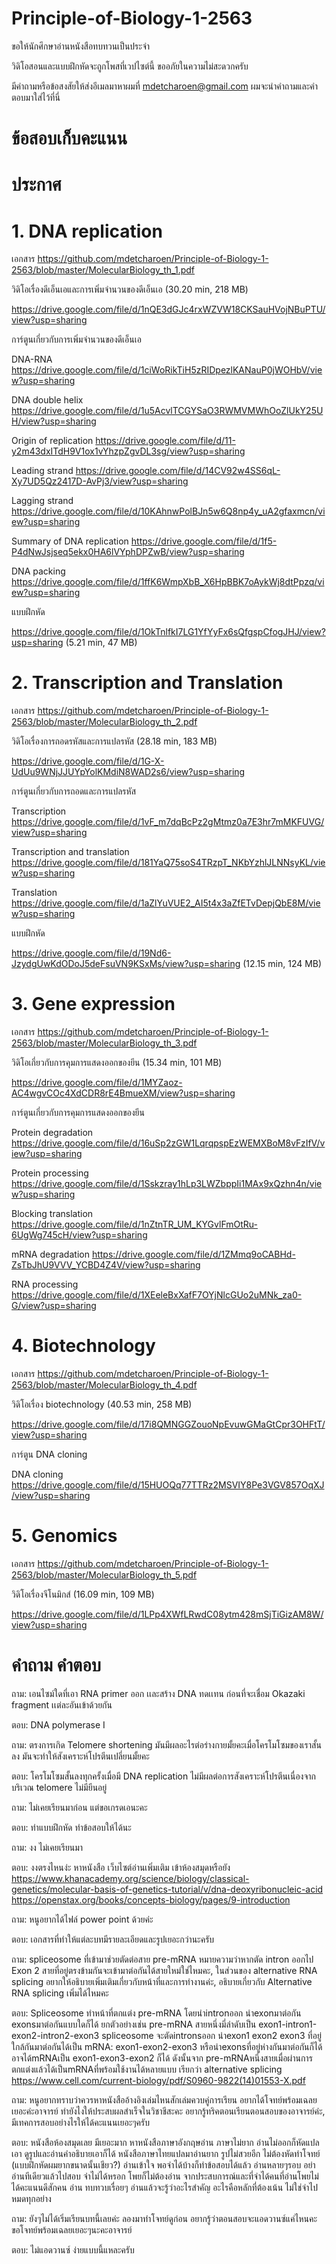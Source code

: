 # Principle-of-Biology-1-2563



ขอให้นักศึกษาอ่านหนังสือทบทวนเป็นประจำ

วิดิโอสอนและแบบฝึกหัดจะถูกโพสที่เวปไซต์นี้ ขออภัยในความไม่สะดวกครับ

มีคำถามหรือข้อสงสัยให้ส่งอีเมลมาหาผมที่ mdetcharoen@gmail.com ผมจะนำคำถามและคำตอบมาใส่ไว้ที่นี่

# ข้อสอบเก็บคะแนน




# ประกาศ




# 1. DNA replication

เอกสาร https://github.com/mdetcharoen/Principle-of-Biology-1-2563/blob/master/MolecularBiology_th_1.pdf

วิดิโอเรื่องดีเอ็นเอและการเพิ่มจำนวนของดีเอ็นเอ (30.20 min, 218 MB)

https://drive.google.com/file/d/1nQE3dGJc4rxWZVW18CKSauHVojNBuPTU/view?usp=sharing

การ์ตูนเกี่ยวกับการเพิ่มจำนวนของดีเอ็นเอ

DNA-RNA https://drive.google.com/file/d/1ciWoRikTiH5zRIDpezlKANauP0jWOHbV/view?usp=sharing

DNA double helix https://drive.google.com/file/d/1u5AcvlTCGYSaO3RWMVMWhOoZlUkY25UH/view?usp=sharing

Origin of replication https://drive.google.com/file/d/11-y2m43dxITdH9V1ox1vYhzpZgvDL3sg/view?usp=sharing

Leading strand https://drive.google.com/file/d/14CV92w4SS6qL-Xy7UD5Qz2417D-AvPj3/view?usp=sharing

Lagging strand https://drive.google.com/file/d/10KAhnwPolBJn5w6Q8np4y_uA2gfaxmcn/view?usp=sharing

Summary of DNA replication https://drive.google.com/file/d/1f5-P4dNwJsjseq5ekx0HA6lVYphDPZwB/view?usp=sharing

DNA packing https://drive.google.com/file/d/1ffK6WmpXbB_X6HpBBK7oAykWj8dtPpzq/view?usp=sharing


แบบฝึกหัด

https://drive.google.com/file/d/1OkTnlfkI7LG1YfYyFx6sQfgspCfogJHJ/view?usp=sharing (5.21 min, 47 MB)





# 2. Transcription and Translation

เอกสาร https://github.com/mdetcharoen/Principle-of-Biology-1-2563/blob/master/MolecularBiology_th_2.pdf

วิดิโอเรื่องการถอดรหัสและการแปลรหัส (28.18 min, 183 MB)

https://drive.google.com/file/d/1G-X-UdUu9WNjJJUYpYolKMdiN8WAD2s6/view?usp=sharing

การ์ตูนเกี่ยวกับการถอดและการแปลรหัส

Transcription https://drive.google.com/file/d/1vF_m7dqBcPz2gMtmz0a7E3hr7mMKFUVG/view?usp=sharing

Transcription and translation https://drive.google.com/file/d/181YaQ75soS4TRzpT_NKbYzhlJLNNsyKL/view?usp=sharing

Translation https://drive.google.com/file/d/1aZlYuVUE2_AI5t4x3aZfETvDepjQbE8M/view?usp=sharing

แบบฝึกหัด

https://drive.google.com/file/d/19Nd6-JzydgUwKdODoJ5deFsuVN9KSxMs/view?usp=sharing (12.15 min, 124 MB)





# 3. Gene expression

เอกสาร https://github.com/mdetcharoen/Principle-of-Biology-1-2563/blob/master/MolecularBiology_th_3.pdf


วิดิโอเกี่ยวกับการคุมการแสดงออกของยีน (15.34 min, 101 MB)

https://drive.google.com/file/d/1MYZaoz-AC4wgvCOc4XdCDR8rE4BmueXM/view?usp=sharing


การ์ตูนเกี่ยวกับการคุมการแสดงออกของยีน

Protein degradation https://drive.google.com/file/d/16uSp2zGW1LqrqpspEzWEMXBoM8vFzIfV/view?usp=sharing

Protein processing https://drive.google.com/file/d/1Sskzray1hLp3LWZbppIi1MAx9xQzhn4n/view?usp=sharing

Blocking translation https://drive.google.com/file/d/1nZtnTR_UM_KYGvlFmOtRu-6UgWg745cH/view?usp=sharing

mRNA degradation https://drive.google.com/file/d/1ZMmq9oCABHd-ZsTbJhU9VVV_YCBD4Z4V/view?usp=sharing

RNA processing https://drive.google.com/file/d/1XEeleBxXafF7OYjNlcGUo2uMNk_za0-G/view?usp=sharing




# 4. Biotechnology

เอกสาร https://github.com/mdetcharoen/Principle-of-Biology-1-2563/blob/master/MolecularBiology_th_4.pdf


วิดิโอเรื่อง biotechnology (40.53 min, 258 MB)

https://drive.google.com/file/d/17i8QMNGGZouoNpEvuwGMaGtCpr3OHFtT/view?usp=sharing 


การ์ตูน DNA cloning

DNA cloning https://drive.google.com/file/d/15HUOQq77TTRz2MSVIY8Pe3VGV857OqXJ/view?usp=sharing



# 5. Genomics

เอกสาร https://github.com/mdetcharoen/Principle-of-Biology-1-2563/blob/master/MolecularBiology_th_5.pdf


วิดิโอเรื่องจีโนมิกส์ (16.09 min, 109 MB)

https://drive.google.com/file/d/1LPp4XWfLRwdC08ytm428mSjTiGizAM8W/view?usp=sharing 



# คำถาม คำตอบ

ถาม: เอนไซม์ใดที่เอา RNA primer ออก เเละสร้าง DNA ทดเเทน ก่อนที่จะเชื่อม Okazaki fragment เเต่ละอันเข้าด้วยกัน

ตอบ: DNA polymerase I

ถาม: ตรงการเกิด Telomere shortening มันมีผลอะไรต่อร่างกายมั้ยคะเมื่อโครโมโซมของเราสั้นลง มันจะทำให้สังเคราะห์โปรตีนเปลี่ยนมั้ยคะ

ตอบ: โครโมโซมสั้นลงทุกครั้งเมื่อมี DNA replication ไม่มีผลต่อการสังเคราะห์โปรตีนเนื่องจากบริเวณ telomere ไม่มียีนอยู่ 

ถาม: ไม่เคยเรียนมาก่อน แต่ขอเกรดเอนะคะ

ตอบ: ทำแบบฝึกหัด ทำข้อสอบให้ได้นะ

ถาม: งง ไม่เคยเรียนมา

ตอบ: งงตรงไหนง่ะ หาหนังสือ เว็บไซต์อ่านเพิ่มเติม เข้าห้องสมุดหรือยัง
https://www.khanacademy.org/science/biology/classical-genetics/molecular-basis-of-genetics-tutorial/v/dna-deoxyribonucleic-acid
https://openstax.org/books/concepts-biology/pages/9-introduction

ถาม: หนูอยากได้ไฟล์ power point ด้วยค่ะ

ตอบ: เอกสารที่ทำให้แต่ละบทมีรายละเอียดและรูปเยอะกว่านะครับ

ถาม: spliceosome ที่เข้ามาช่วยตัดต่อสาย pre-mRNA หมายความว่าหากตัด intron ออกไป Exon 2 สายที่อยู่ตรงข้ามกันจะเข้ามาต่อกันได้สายใหม่ใช่ไหมคะ,  ในส่วนของ alternative RNA splicing อยากให้อธิบายเพิ่มเติมเกี่ยวกับหน้าที่และการทำงานค่ะ, อธิบายเกี่ยวกับ Alternative RNA splicing เพิ่มได้ไหมคะ

ตอบ: Spliceosome ทำหน้าที่ตกแต่ง pre-mRNA โดยนำintronออก นำexonมาต่อกัน exonsมาต่อกันแบบใดก็ได้ 
ยกตัวอย่างเช่น pre-mRNA สายหนึ่งมี่ลำดับเป็น exon1-intron1-exon2-intron2-exon3 
spliceosome จะตัดintronsออก นำexon1 exon2 exon3 ที่อยู่ใกล้กันมาต่อกันได้เป็น mRNA: exon1-exon2-exon3 
หรือนำexonsที่อยู่ห่างกันมาต่อกันก็ได้ อาจได้mRNAเป็น exon1-exon3-exon2 ก็ได้ 
ดังนั้นจาก pre-mRNAหนึ่งสายเมื่อผ่านการตกแต่งแล้วได้เป็นmRNAที่พร้อมใช้งานได้หลายแบบ เรียกว่า alternative splicing
https://www.cell.com/current-biology/pdf/S0960-9822(14)01553-X.pdf

ถาม: หนูอยากทราบว่าควรหาหนังสืออ้างอิงเล่มไหนสักเล่มควบคู่การเรียน อยากได้โจทย์พร้อมเฉลยเยอะค่ะอาจารย์ ทำยังไงให้ประสบผลสำเร็จในวิชาชีสะคะ อยากรู้ทริคตอนเรียนตอนสอบของอาจารย์ค่ะ, มีเทคการสอบอย่างไรให้ได้คะแนนเยอะๆครับ

ตอบ: หนังสือห้องสมุดเลย มีเยอะมาก หาหนังสือภาษาอังกฤษอ่าน ภาษาไม่ยาก อ่านไม่ออกก็หัดแปลเอา ดูรูปและอ่านคำอธิบายเอาก็ได้ 
หนังสือภาษาไทยแปลมาอ่านยาก รูปไม่สวยอีก
ไม่ต้องหัดทำโจทย์ (แบบฝึกหัดผมยากขนาดนั้นเชียว?) อ่านเข้าใจ พอจำได้บ้างก็ทำข้อสอบได้แล้ว อ่านหลายๆรอบ อย่าอ่านทีเดียวแล้วไปสอบ จำไม่ได้หรอก โพยก็ไม่ต้องอ่าน จากประสบการณ์และที่จำได้คนที่อ่านโพยไม่ได้คะแนนดีสักคน
อ่าน ทบทวบเรื่อยๆ อ่านแล้วจะรู้ว่าอะไรสำคัญ อะไรคือหลักที่ต้องเน้น ไม่ใช่จำไปหมดทุกอย่าง

ถาม: ยังๆไม่ได้เริ่มเรียนบทนี้เลยค่ะ ลองมาทำโจทย์ดูก่อน อยากรู้ว่าตอนสอบจะแอดวานซ์แค่ไหนคะ ขอโจทย์พร้อมเฉลยเยอะๆนะคะอาจารย์

ตอบ: ไม่แอดวานซ์ ง่ายแบบนี้แหละครับ
